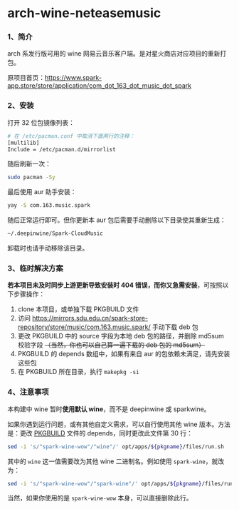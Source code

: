 # arch-wine-neteasemusic

### 1、简介

arch 系发行版可用的 wine 网易云音乐客户端。是对星火商店对应项目的重新打包。

原项目首页：https://www.spark-app.store/store/application/com_dot_163_dot_music_dot_spark



### 2、安装

打开 32 位包镜像列表：

```bash
# 在 /etc/pacman.conf 中取消下面两行的注释：
[multilib]
Include = /etc/pacman.d/mirrorlist
```

随后刷新一次：

```bash
sudo pacman -Sy
```

最后使用 aur 助手安装：

```bash
yay -S com.163.music.spark
```

随后正常运行即可。但你更新本 aur 包后需要手动删除以下目录使其重新生成：

```bash
~/.deepinwine/Spark-CloudMusic
```

卸载时也请手动移除该目录。



### 3、临时解决方案

**若本项目未及时同步上游更新导致安装时 404 错误，而你又急需安装**，可按照以下步骤操作：
1. clone 本项目，或单独下载 PKGBUILD 文件
2. 访问 https://mirrors.sdu.edu.cn/spark-store-repository/store/music/com.163.music.spark/ 手动下载 deb 包
3. 更改 PKGBUILD 中的 source 字段为本地 deb 包的路径，并删除 md5sum 校验字段 <del>（当然，你也可以自己算一遍下载的 deb 包的 md5sum）</del>
4. PKGBUILD 的 depends 数组中，如果有来自 aur 的包依赖未满足，请先安装这些包
6. 在 PKGBUILD 所在目录，执行 `makepkg -si`



### 4、注意事项

本构建中 wine 暂时**使用默认 wine**，而不是 deepinwine 或 sparkwine。

如果你遇到运行问题，或有其他自定义需求，可以自行使用其他 wine 版本。方法是：更改 [PKGBUILD](./PKGBUILD) 文件的 depends，同时更改此文件第 30 行：

```bash
sed -i 's/"spark-wine-wow"/"wine"/' opt/apps/${pkgname}/files/run.sh
```

其中的 `wine` 这一值需要改为其他 wine 二进制名。例如使用 `spark-wine`，就改为：

```bash
sed -i 's/"spark-wine-wow"/"spark-wine"/' opt/apps/${pkgname}/files/run.sh
```

当然，如果你使用的是 `spark-wine-wow` 本身，可以直接删除此行。

